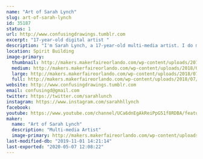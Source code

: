 ```yaml
---
name: "Art of Sarah Lynch"
slug: art-of-sarah-lynch
id: 35187
status: 1
url: http://www.confusingdrawings.tumblr.com
excerpt: "17-year-old digital artist "
description: "I'm Sarah Lynch, a 17-year-old multi-media artist. I do mostly fandom-related art, but I also do some original work. I'll be drawing and showing my art, and some future projects of mine!"
location: Spirit Building
image-primary:
  thumbnail: http://makers.makerfaireorlando.com/wp-content/uploads/2018/07/me2018-150x150.png
  medium: http://makers.makerfaireorlando.com/wp-content/uploads/2018/07/me2018-300x300.png
  large: http://makers.makerfaireorlando.com/wp-content/uploads/2018/07/me2018-1024x1024.png
  full: http://makers.makerfaireorlando.com/wp-content/uploads/2018/07/me2018.png
website: http://www.confusingdrawings.tumblr.com
email: confusingd@gmail.com
twitter: https://twitter.com/sarahlunch
instagram: https://www.instagram.com/sarahhllynch
facebook: 
youtube: https://www.youtube.com/channel/UCa6dnEgAkReiPpG51f8RDBA/featured
maker:
  name: "Art of Sarah Lynch"
  description: "Multi-media Artist"
  image-primary: http://makers.makerfaireorlando.com/wp-content/uploads/2018/07/me2o18-1024x1024.png
last-modified-db: "2019-11-01 14:21:14"
last-exported: "2020-05-07 12:08:22"
---
```

